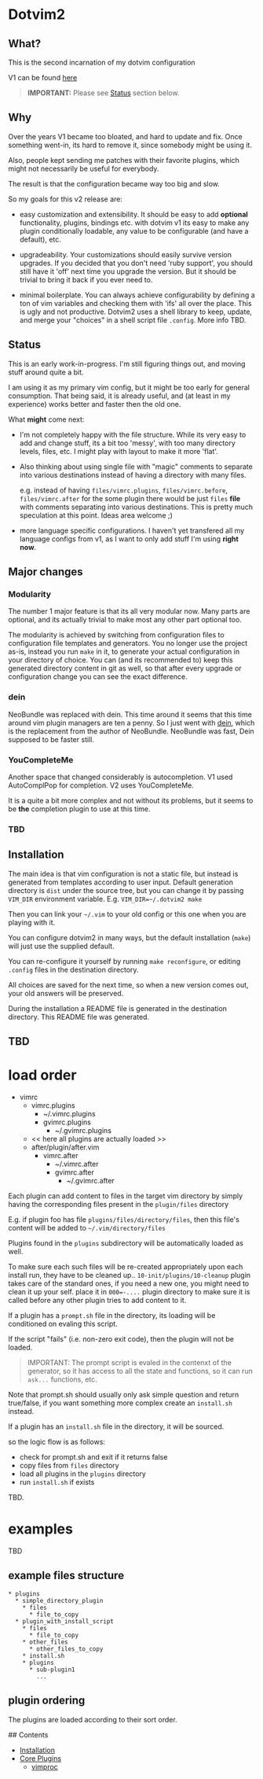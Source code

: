 # Dotvim2

## What?

This is the second incarnation of my dotvim configuration

V1 can be found [here](https://github.com/astrails/dotvim)

> **IMPORTANT:** Please see [Status](#status) section below.

## Why

Over the years V1 became too bloated, and hard to update and fix. Once
something went-in, its hard to remove it, since somebody might be using it.

Also, people kept sending me patches with their favorite plugins, which might
not necessarily be useful for everybody.

The result is that the configuration became way too big and slow.

So my goals for this v2 release are:

* easy customization and extensibility. It should be easy to add **optional**
  functionality, plugins, bindings etc.  with dotvim v1 its easy to make any
  plugin conditionally loadable, any value to be configurable (and have a
  default), etc.

* upgradeability. Your customizations should easily survive version upgrades. If
  you decided that you don't need 'ruby support', you should still have it
  'off' next time you upgrade the version. But it should be trivial to bring it
  back if you ever need to.

* minimal boilerplate. You can always achieve configurability by defining a ton
  of vim variables and checking them with 'ifs' all over the place. This is
  ugly and not productive. Dotvim2 uses a shell library to keep, update, and
  merge your "choices" in a shell script file `.config`. More info TBD.

## Status

This is an early work-in-progress. I'm  still figuring things out, and moving
stuff around quite a bit.

I am using it as my primary vim config, but it might be too early for general
consumption. That being said, it is already useful, and (at least in my
experience) works better and faster then the old one.

What **might** come next:

* I'm not completely happy with the file structure. While its very easy to add
  and change stuff, its a bit too 'messy', with too many directory levels, files, etc.
  I might play with layout to make it more 'flat'.

* Also thinking about using single file with "magic" comments to separate into
  various destinations instead of having a directory with many files.

  e.g. instead of having `files/vimrc.plugins`, `files/vimrc.before`,
  `files/vimrc.after` for the some plugin there would be just `files` **file**
  with comments separating into various destinations. This is pretty much
  speculation at this point. Ideas area welcome ;)

* more language specific configurations. I haven't yet transfered all my
  language configs from v1, as I want to only add stuff I'm using **right
  now**.

## Major changes

### Modularity

The number 1 major feature is that its all very modular now. Many parts are
optional, and its actually trivial to make most any other part optional too.

The modularity is achieved by switching from configuration files to
configuration file templates and generators. You no longer use the project
as-is, instead you run `make` in it, to generate your actual configuration in
your directory of choice. You can (and its recommended to) keep this generated
directory content in git as well, so that after every upgrade or configuration
change you can see the exact difference.

### dein

NeoBundle was replaced with dein. This time around it seems that this time
around vim plugin managers are ten a penny.
So I just went with [dein](https://github.com/Shougo/dein.vim), which is the
replacement from the author of NeoBundle. NeoBundle was fast, Dein supposed to
be faster still.

###  YouCompleteMe

Another space that changed considerably is autocompletion. V1 used AutoComplPop
for completion. V2 uses YouCompleteMe.

It is a quite a bit more complex and not without its problems, but it seems to
be **the** completion plugin to use at this time.

### TBD

## Installation

The main idea is that vim configuration is not a static file, but instead is
generated from templates according to user input. Default generation directory
is `dist` under the source tree, but you can change it by passing `VIM_DIR`
environment variable. E.g. `VIM_DIR=~/.dotvim2 make`

Then you can link your `~/.vim` to your old config or this one when you are
playing with it.

You can configure dotvim2 in many ways, but the default installation (`make`)
will just use the supplied default.

You can re-configure it yourself by running `make reconfigure`, or editing
`.config` files in the destination directory.

All choices are saved for the next time, so when a new version comes out, your
old answers will be preserved.

During the installation a README file is generated in the destination
directory. This README file was generated.

## TBD

# load order

* vimrc
  * vimrc.plugins
    * ~/.vimrc.plugins
    * gvimrc.plugins
      * ~/.gvimrc.plugins
  * << here all plugins are actually loaded >>
  * after/plugin/after.vim
    * vimrc.after
      * ~/.vimrc.after
      * gvimrc.after
        * ~/.gvimrc.after

Each plugin can add content to files in the target vim directory by simply
having the corresponding files present in the `plugin/files` directory

E.g. if plugin foo has file `plugins/files/directory/files`, then this file's
content will be added to `~/.vim/directory/files`

Plugins found in the `plugins` subdirectory will be automatically loaded as
well.

To make sure each such files will be re-created appropriately upon each install
run, they have to be cleaned up.. `10-init/plugins/10-cleanup` plugin takes
care of the standard ones, if you need a new one, you might need to clean it up
your self. place it in `000=-....` plugin directory to make sure it is called
before any other plugin tries to add content to it.

If a plugin has a `prompt.sh` file in the directory, its loading will be
conditioned on evaling this script.

If the script "fails" (i.e. non-zero exit code), then the plugin will not be loaded.

> IMPORTANT: The prompt script is evaled in the contenxt of the generator, so it has
> access to all the state and functions, so it can run `ask...` functions, etc.

Note that prompt.sh should usually only ask simple question and return
true/false, if you want something more complex create an `install.sh` instead.

If a plugin has an `install.sh` file in the directory, it will be sourced.

so the logic flow is as follows:

- check for prompt.sh and exit if it returns false
- copy files from `files` directory
- load all plugins in the `plugins` directory
- run `install.sh` if exists

TBD.

# examples

TBD

## example files structure

    * plugins
      * simple_directory_plugin
        * files
          * file_to_copy
      * plugin_with_install_script
        * files
          * file_to_copy
        * other_files
          * other_files_to_copy
        * install.sh
        * plugins
          * sub-plugin1
            ...

## plugin ordering

The plugins are loaded according to their sort order.

<a name=top>
## Contents

* [Installation](#installation)
* [Core Plugins](#core)
  * [vimproc](#vimproc)

